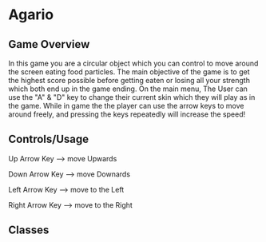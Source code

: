 # Agario

## Game Overview
In this game you are a circular object which you can control to move around the screen eating food particles. The main objective of the game is to get the highest score possible before getting eaten or losing all your strength which both end up in the game ending. On the main menu, The User can use the "A" & "D" key to change their current skin which they will play as in the game. While in game the the player can use the arrow keys to move around freely, and pressing the keys repeatedly will increase the speed! 

## Controls/Usage

Up Arrow Key --> move Upwards

Down Arrow Key --> move Downards

Left Arrow Key --> move to the Left

Right Arrow Key --> move to the Right

## Classes

### 

